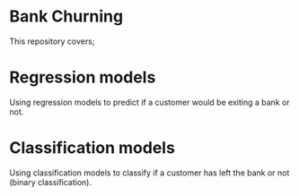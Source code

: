 # Bank Churning
This repository covers;

# Regression models
Using regression models to predict if a customer would be exiting a bank or not. 

# Classification models
Using classification models to classify if a customer has left the bank or not (binary classification).
